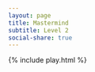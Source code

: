 ```yaml
---
layout: page
title: Mastermind
subtitle: Level 2
social-share: true
---
```


{% include play.html %}
